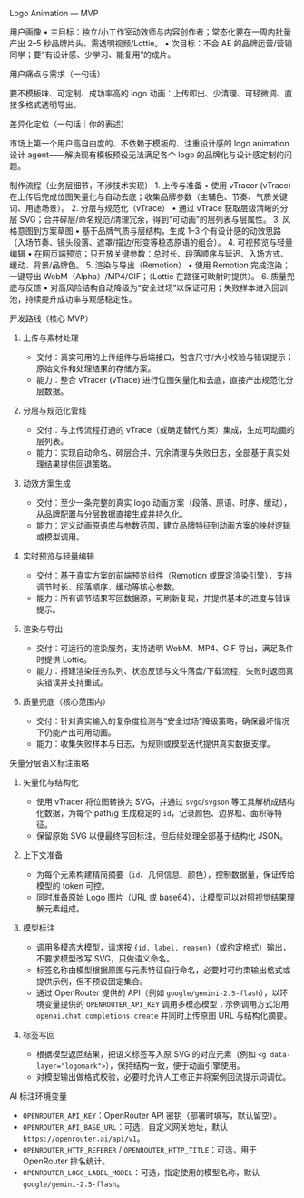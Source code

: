 Logo Animation — MVP

用户画像
	•	主目标：独立/小工作室动效师与内容创作者；常态化要在一周内批量产出 2–5 秒品牌片头、需透明视频/Lottie。
	•	次目标：不会 AE 的品牌运营/营销同学；要“有设计感、少学习、能复用”的成片。

用户痛点与需求（一句话）

要不模板味、可定制、成功率高的 logo 动画：上传即出、少清理、可轻微调、直接多格式透明导出。

差异化定位（一句话｜你的表述）

市场上第一个用户高自由度的、不依赖于模板的、注重设计感的 logo animation 设计 agent——解决现有模板预设无法满足各个 logo 的品牌化与设计感定制的问题。

制作流程（业务层细节，不涉技术实现）
	1.	上传与准备
	•	使用 vTracer (vTrace) 在上传后完成位图矢量化与自动去底；收集品牌参数（主辅色、节奏、气质关键词、用途场景）。
	2.	分层与规范化（vTrace）
	•	通过 vTrace 获取层级清晰的分层 SVG；合并碎层/命名规范/清理冗余，得到“可动画”的层列表与层属性。
	3.	风格意图到方案草图
	•	基于品牌气质与层结构，生成 1–3 个有设计感的动效思路（入场节奏、镜头段落、遮罩/描边/形变等稳态原语的组合）。
	4.	可视预览与轻量编辑
	•	在网页端预览；只开放关键参数：总时长、段落顺序与延迟、入场方式、缓动、背景/品牌色。
	5.	渲染与导出（Remotion）
	•	使用 Remotion 完成渲染；一键导出 WebM（Alpha）/MP4/GIF；（Lottie 在路径可映射时提供）。
	6.	质量兜底与反馈
	•	对高风险结构自动降级为“安全过场”以保证可用；失败样本进入回训池，持续提升成功率与观感稳定性。

开发路线（核心 MVP）

1. 上传与素材处理
   - 交付：真实可用的上传组件与后端接口，包含尺寸/大小校验与错误提示；原始文件和处理结果的存储方案。
   - 能力：整合 vTracer (vTrace) 进行位图矢量化和去底，直接产出规范化分层数据。

2. 分层与规范化管线
   - 交付：与上传流程打通的 vTrace（或确定替代方案）集成，生成可动画的层列表。
   - 能力：实现自动命名、碎层合并、冗余清理与失败日志，全部基于真实处理结果提供回退策略。

3. 动效方案生成
   - 交付：至少一条完整的真实 logo 动画方案（段落、原语、时序、缓动），从品牌配置与分层数据直接生成并持久化。
   - 能力：定义动画原语库与参数范围，建立品牌特征到动画方案的映射逻辑或模型调用。

4. 实时预览与轻量编辑
   - 交付：基于真实方案的前端预览组件（Remotion 或既定渲染引擎），支持调节时长、段落顺序、缓动等核心参数。
   - 能力：所有调节结果写回数据源，可刷新复现，并提供基本的进度与错误提示。

5. 渲染与导出
   - 交付：可运行的渲染服务，支持透明 WebM、MP4、GIF 导出，满足条件时提供 Lottie。
   - 能力：搭建渲染任务队列、状态反馈与文件落盘/下载流程，失败时返回真实错误并支持重试。

6. 质量兜底（核心范围内）
   - 交付：针对真实输入的复杂度检测与“安全过场”降级策略，确保最坏情况下仍能产出可用动画。
   - 能力：收集失败样本与日志，为规则或模型迭代提供真实数据支撑。

矢量分层语义标注策略

1. 矢量化与结构化
   - 使用 vTracer 将位图转换为 SVG，并通过 `svgo`/`svgson` 等工具解析成结构化数据，为每个 path/g 生成稳定的 `id`，记录颜色、边界框、面积等特征。
   - 保留原始 SVG 以便最终写回标注，但后续处理全部基于结构化 JSON。

2. 上下文准备
   - 为每个元素构建精简摘要（`id`、几何信息、颜色），控制数据量，保证传给模型的 token 可控。
   - 同时准备原始 Logo 图片（URL 或 base64），让模型可以对照视觉结果理解元素组成。

3. 模型标注
   - 调用多模态大模型，请求按 `{id, label, reason}`（或约定格式）输出，不要求模型改写 SVG，只做语义命名。
   - 标签名称由模型根据原图与元素特征自行命名，必要时可约束输出格式或提供示例，但不预设固定集合。
   - 通过 OpenRouter 提供的 API（例如 `google/gemini-2.5-flash`），以环境变量提供的 `OPENROUTER_API_KEY` 调用多模态模型；示例调用方式沿用 `openai.chat.completions.create` 并同时上传原图 URL 与结构化摘要。

4. 标签写回
   - 根据模型返回结果，把语义标签写入原 SVG 的对应元素（例如 `<g data-layer="logomark">`），保持结构一致，便于动画引擎使用。
   - 对模型输出做格式校验，必要时允许人工修正并将案例回流提示词调优。

AI 标注环境变量
- `OPENROUTER_API_KEY`：OpenRouter API 密钥（部署时填写，默认留空）。
- `OPENROUTER_API_BASE_URL`：可选，自定义网关地址，默认 `https://openrouter.ai/api/v1`。
- `OPENROUTER_HTTP_REFERER` / `OPENROUTER_HTTP_TITLE`：可选，用于 OpenRouter 排名统计。
- `OPENROUTER_LOGO_LABEL_MODEL`：可选，指定使用的模型名称，默认 `google/gemini-2.5-flash`。
